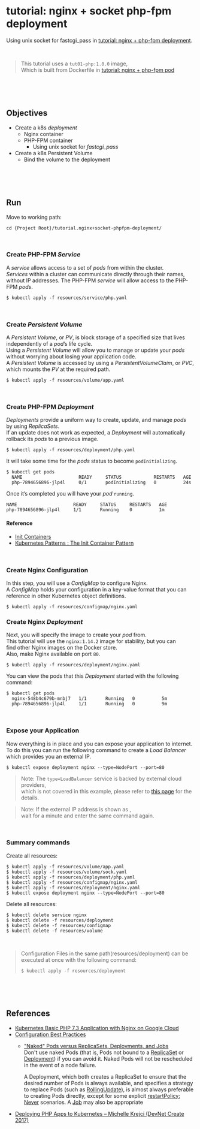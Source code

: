 # tutorial: nginx + socket php-fpm deployment  

Using unix socket for fastcgi_pass in [tutorial: nginx + php-fpm deployment](../tutorial.nginx+phpfpm-deployment/README.md).  

<br/>

> This tutorial uses a `tut01-php:1.0.0` image,  
> Which is built from Dockerfile in [tutorial: nginx + php-fpm pod](../tutorial.nginx+phpfpm-pod/README.md)   
 
<br/><br/><br/>

## Objectives  
* Create a k8s *deployment*  
  * Nginx container  
  * PHP-FPM container  
    * Using unix socket for *fastcgi_pass*  
* Create a k8s Persistent Volume  
  * Bind the volume to the deployment  

<br/><br/><br/>

## Run  
Move to working path:  
  ```shell
  cd {Project Root}/tutorial.nginx+socket-phpfpm-deployment/  
  ```

<br/>

### Create PHP-FPM *Service*  
A *service* allows access to a set of *pods* from within the cluster.  
*Services* within a cluster can communicate directly through their names,  
without IP addresses. The PHP-FPM *service* will allow access to the PHP-FPM *pods*.  
  ```shell
  $ kubectl apply -f resources/service/php.yaml
  ```

<br/>

### Create *Persistent Volume*  
A *Persistent Volume*, or *PV*, is block storage of a specified size that lives   
independently of a *pod*’s life cycle.  
Using a *Persistent Volume* will allow you to manage or update your *pods*  
without worrying about losing your application code.  
A *Persistent Volume* is accessed by using a *PersistentVolumeClaim*, or *PVC*,  
which mounts the *PV* at the required path.  
  ```shell
  $ kubectl apply -f resources/volume/app.yaml
  ```

<br/>

### Create PHP-FPM *Deployment*  
*Deployments* provide a uniform way to create, update, and manage *pods*  
by using *ReplicaSets*.  
If an update does not work as expected, a *Deployment* will automatically  
rollback its *pods* to a previous image.  
  ```shell
  $ kubectl apply -f resources/deployment/php.yaml
  ```

It will take some time for the *pods* status to become `podInitializing`.  
  ```shell
  $ kubectl get pods
    NAME                     READY     STATUS            RESTARTS   AGE
    php-7894656896-jlp4l     0/1       podInitializing   0          24s
  ```

Once it’s completed you will have your *pod* `running`.
  ```shell
  NAME                     READY     STATUS     RESTARTS   AGE
  php-7894656896-jlp4l     1/1       Running    0          1m
  ```

#### Reference  
* [Init Containers](https://kubernetes.io/docs/concepts/workloads/pods/init-containers/)  
* [Kubernetes Patterns : The Init Container Pattern](https://www.magalix.com/blog/kubernetes-patterns-the-init-container-pattern)  

<br/>

### Create Nginx Configuration  
In this step, you will use a *ConfigMap* to configure Nginx.  
A *ConfigMap* holds your configuration in a key-value format that you can  
reference in other Kubernetes object definitions.  
  ```shell
  $ kubectl apply -f resources/configmap/nginx.yaml
  ```

### Create Nginx *Deployment*  
Next, you will specify the image to create your *pod* from.  
This tutorial will use the `nginx:1.14.2` image for stability, but you can  
find other Nginx images on the Docker store.  
Also, make Nginx available on port `80`.  
  ```shell
  $ kubectl apply -f resources/deployment/nginx.yaml
  ```

You can view the pods that this *Deployment* started with the following command:  
  ```shell
  $ kubectl get pods
    nginx-548b4c679b-mnbj7   1/1       Running   0          5m
    php-7894656896-jlp4l     1/1       Running   0          9m  
  ```
<br/>

### Expose your Application  
Now everything is in place and you can expose your application to internet.  
To do this you can run the following command to create a *Load Balancer*  
which provides you an external IP.  
```shell
$ kubectl expose deployment nginx --type=NodePort --port=80
```

> Note: The `type=LoadBalancer` service is backed by external cloud providers,  
> which is not covered in this example, please refer to [this page](https://kubernetes.io/docs/concepts/services-networking/service/#loadbalancer) for the details.
 
> Note: If the external IP address is shown as <pending>,  
> wait for a minute and enter the same command again. 

<br/>

### Summary commands  
Create all resources:   
  ```shell
  $ kubectl apply -f resources/volume/app.yaml
  $ kubectl apply -f resources/volume/sock.yaml
  $ kubectl apply -f resources/deployment/php.yaml
  $ kubectl apply -f resources/configmap/nginx.yaml
  $ kubectl apply -f resources/deployment/nginx.yaml
  $ kubectl expose deployment nginx --type=NodePort --port=80
  ```

Delete all resources:   
  ```shell
  $ kubectl delete service nginx
  $ kubectl delete -f resources/deployment
  $ kubectl delete -f resources/configmap
  $ kubectl delete -f resources/volume
  ```

<br/>

> Configuration Files in the same path(resources/deployment) can be  
> executed at once with the following command:  
> ```shell
> $ kubectl apply -f resources/deployment
> ```

<br/><br/><br/>

## References  
* [Kubernetes Basic PHP 7.3 Application with Nginx on Google Cloud](https://www.cloudbooklet.com/kubernetes-basic-php-application-with-nginx-on-google-cloud/)  
* [Configuration Best Practices](https://kubernetes.io/docs/concepts/configuration/overview/)  
  * ["Naked" Pods versus ReplicaSets, Deployments, and Jobs](https://kubernetes.io/docs/concepts/configuration/overview/#naked-pods-vs-replicasets-deployments-and-jobs)  
    Don't use naked Pods (that is, Pods not bound to a [ReplicaSet](https://kubernetes.io/docs/concepts/workloads/controllers/replicaset/) or [Deployment](https://kubernetes.io/docs/concepts/workloads/controllers/deployment/)) if you can avoid it. Naked Pods will not be rescheduled in the event of a node failure.

    A Deployment, which both creates a ReplicaSet to ensure that the desired number of Pods is always available, and specifies a strategy to replace Pods (such as [RollingUpdate](https://kubernetes.io/docs/concepts/workloads/controllers/deployment/#rolling-update-deployment)), is almost always preferable to creating Pods directly, except for some explicit [restartPolicy: Never](https://kubernetes.io/docs/concepts/workloads/pods/pod-lifecycle/#restart-policy) scenarios. A [Job](https://kubernetes.io/docs/concepts/workloads/controllers/job/) may also be appropriate
* [Deploying PHP Apps to Kubernetes – Michelle Krejci (DevNet Create 2017)](https://www.youtube.com/watch?v=au_CSyYR5lc)  